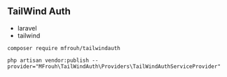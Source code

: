 ## TailWind Auth 

* laravel
* tailwind


```
composer require mfrouh/tailwindauth
```


```
php artisan vendor:publish --provider="MFrouh\TailWindAuth\Providers\TailWindAuthServiceProvider"
```
